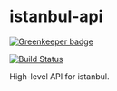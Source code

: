 istanbul-api
============

[![Greenkeeper badge](https://badges.greenkeeper.io/istanbuljs/istanbul-api.svg)](https://greenkeeper.io/)

[![Build Status](https://travis-ci.org/istanbuljs/istanbul-api.svg?branch=master)](https://travis-ci.org/istanbuljs/istanbul-api)

High-level API for istanbul.
